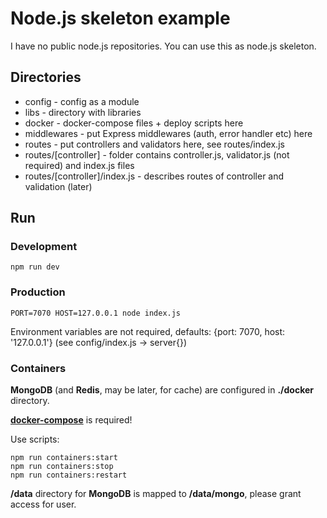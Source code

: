 # Node.js skeleton example

I have no public node.js repositories. You can use this as node.js skeleton.

## Directories

- config - config as a module
- libs - directory with libraries
- docker - docker-compose files + deploy scripts here
- middlewares - put Express middlewares (auth, error handler etc) here
- routes - put controllers and validators here, see routes/index.js
- routes/[controller] - folder contains controller.js, validator.js (not required) and index.js files
- routes/[controller]/index.js - describes routes of controller and validation (later)

## Run

### Development

```shell script
npm run dev
```

### Production

```shell script
PORT=7070 HOST=127.0.0.1 node index.js
```

Environment variables are not required, defaults: {port: 7070, host: '127.0.0.1'} (see config/index.js -> server{})

### Containers

**MongoDB** (and **Redis**, may be later, for cache) are configured in **./docker** directory.

[**docker-compose**](https://github.com/docker/compose/releases) is required!

Use scripts:

```shell script
npm run containers:start
npm run containers:stop
npm run containers:restart
```

**/data** directory for **MongoDB** is mapped to **/data/mongo**, please grant access for user.